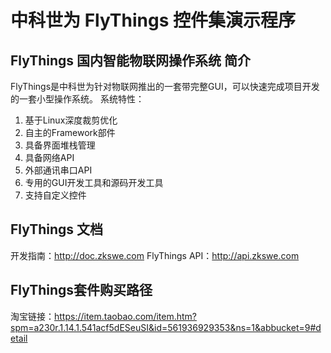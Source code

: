 # 中科世为 FlyThings 控件集演示程序
## FlyThings 国内智能物联网操作系统 简介
FlyThings是中科世为针对物联网推出的一套带完整GUI，可以快速完成项目开发的一套小型操作系统。
系统特性：
1. 基于Linux深度裁剪优化
2. 自主的Framework部件
3. 具备界面堆栈管理
4. 具备网络API
5. 外部通讯串口API
6. 专用的GUI开发工具和源码开发工具
7. 支持自定义控件

## FlyThings 文档
开发指南：http://doc.zkswe.com
FlyThings API：http://api.zkswe.com

## FlyThings套件购买路径
淘宝链接：https://item.taobao.com/item.htm?spm=a230r.1.14.1.541acf5dESeuSI&id=561936929353&ns=1&abbucket=9#detail
